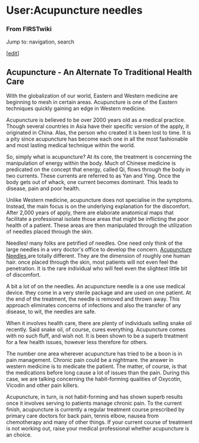 

# User:Acupuncture needles

### From FIRSTwiki

Jump to: navigation, search

[[edit](/index.php?title=User:Acupuncture_needles&action=edit&section=1 "Edit
section: Acupuncture - An Alternate To Traditional Health Care" )]

##  Acupuncture - An Alternate To Traditional Health Care

With the globalization of our world, Eastern and Western medicine are
beginning to mesh in certain areas. Acupuncture is one of the Eastern
techniques quickly gaining an edge in Western medicine.

Acupuncture is believed to be over 2000 years old as a medical practice.
Though several countries in Asia have their specific version of the apply, it
originated in China. Alas, the person who created it is been lost to time. It
is a pity since acupuncture has become each one in all the most fashionable
and most lasting medical technique within the world.

So, simply what is acupuncture? At its core, the treatment is concerning the
manipulation of energy within the body. Much of Chinese medicine is predicated
on the concept that energy, called Qi, flows through the body in two currents.
These currents are referred to as Yan and Ying. Once the body gets out of
whack, one current becomes dominant. This leads to disease, pain and poor
health.

Unlike Western medicine, acupuncture does not specialise in the symptoms.
Instead, the main focus is on the underlying explanation for the discomfort.
After 2,000 years of apply, there are elaborate anatomical maps that
facilitate a professional isolate those areas that might be inflicting the
poor health of a patient. These areas are then manipulated through the
utilization of needles placed through the skin.

Needles! many folks are petrified of needles. One need only think of the large
needles in a very doctor's office to develop the concern. [Acupuncture Needles
](http://www.buyacupunctureneedles.com/section.php/270/1/acupuncture_needles
"http://www.buyacupunctureneedles.com/section.php/270/1/acupuncture_needles" )
are totally different. They are the dimension of roughly one human hair. once
placed through the skin, most patients will not even feel the penetration. It
is the rare individual who will feel even the slightest little bit of
discomfort.

A bit a lot of on the needles. An acupuncture needle is a one use medical
device. they come in a very sterile package and are used on one patient. At
the end of the treatment, the needle is removed and thrown away. This approach
eliminates concerns of infections and also the transfer of any disease, to
wit, the needles are safe.

When it involves health care, there are plenty of individuals selling snake
oil recently. Said snake oil, of course, cures everything. Acupuncture comes
with no such fluff, and wish not. It is been shown to be a superb treatment
for a few health issues, however less therefore for others.

The number one area wherever acupuncture has tried to be a boon is in pain
management. Chronic pain could be a nightmare. the answer in western medicine
is to medicate the patient. The matter, of course, is that the medications
before long cause a lot of issues than the pain. During this case, we are
talking concerning the habit-forming qualities of Oxycotin, Vicodin and other
pain killers.

Acupuncture, in turn, is not habit-forming and has shown superb results once
it involves serving to patients manage chronic pain. To the current finish,
acupuncture is currently a regular treatment course prescribed by primary care
doctors for back pain, tennis elbow, nausea from chemotherapy and many of
other things. If your current course of treatment is not working out, raise
your medical professional whether acupuncture is an choice.

